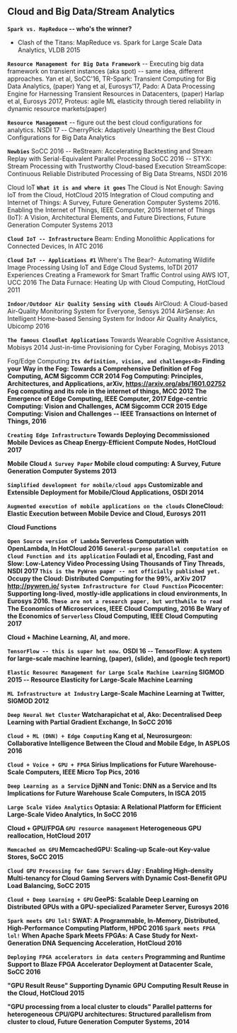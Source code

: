 Cloud and Big Data/Stream Analytics
-----------------------------------

<B>`Spark vs. MapReduce` -- who's the winner?</B>
* Clash of the Titans: MapReduce vs. Spark for Large Scale Data Analytics, VLDB 2015

<B>`Resource Management for Big Data Framework`</B> -- Executing big data framework on transient instances (aka spot) -- same idea, different approaches.
Yan et al, SoCC'16, TR-Spark: Transient Computing for Big Data Analytics, (paper)
Yang et al, Eurosys'17, Pado: A Data Processing Engine for Harnessing Transient Resources in Datacenters, (paper)
Harlap et al, Eurosys 2017, Proteus: agile ML elasticity through tiered reliability in dynamic resource markets(paper)

<B>`Resource Management`</B> -- figure out the best cloud configurations for analytics.
NSDI 17 -- CherryPick: Adaptively Unearthing the Best Cloud Configurations for Big Data Analytics

<B>`Newbies`</B>
SoCC 2016 -- ReStream: Accelerating Backtesting and Stream Replay with Serial-Equivalent Parallel Processing
SoCC 2016 -- STYX: Stream Processing with Trustworthy Cloud-based Execution
StreamScope: Continuous Reliable Distributed Processing of Big Data Streams, NSDI 2016

Cloud IoT
<B>`What it is and where it goes`</B>
The Cloud is Not Enough: Saving IoT from the Cloud, HotCloud 2015
Integration of Cloud computing and Internet of Things: A Survey, Future Generation Computer Systems 2016.
Enabling the Internet of Things, IEEE Computer, 2015
Internet of Things (IoT): A Vision, Architectural Elements, and Future Directions, Future Generation Computer Systems 2013

<B>`Cloud IoT -- Infrastructure`</B>
Beam: Ending Monolithic Applications for Connected Devices, In ATC 2016

<B>`Cloud IoT -- Applications #1`</B>
Where's The Bear?- Automating Wildlife Image Processing Using IoT and Edge Cloud Systems, IoTDI 2017
Experiences Creating a Framework for Smart Traffic Control using AWS IOT, UCC 2016
The Data Furnace: Heating Up with Cloud Computing, HotCloud 2011

<B>`Indoor/Outdoor Air Quality Sensing with Clouds`</B>
AirCloud: A Cloud-based Air-Quality Monitoring System for Everyone, Sensys 2014
AirSense: An Intelligent Home-based Sensing System for Indoor Air Quality Analytics, Ubicomp 2016

<B>`The famous Cloudlet Applications`</B>
Towards Wearable Cognitive Assistance, Mobisys 2014
Just-in-time Provisioning for Cyber Foraging, Mobisys 2013


Fog/Edge Computing
<B>`Its definition, vision, and challenges<B>`
Finding your Way in the Fog: Towards a Comprehensive Definition of Fog Computing, ACM Sigcomm CCR 2014
Fog Computing: Principles, Architectures, and Applications, arXiv, https://arxiv.org/abs/1601.02752
Fog computing and its role in the internet of things, MCC 2012
The Emergence of Edge Computing, IEEE Computer, 2017
Edge-centric Computing: Vision and Challenges, ACM Sigcomm CCR 2015
Edge Computing: Vision and Challenges -- IEEE Transactions on Internet of Things, 2016

<B>`Creating Edge Infrastructure`</B>
Towards Deploying Decommissioned Mobile Devices as Cheap Energy-Efficient Compute Nodes, HotCloud 2017

Mobile Cloud
<B>`A Survey Paper`</B>
Mobile cloud computing: A Survey, Future Generation Computer Systems 2013

<B>`Simplified development for mobile/cloud apps`</B>
Customizable and Extensible Deployment for Mobile/Cloud Applications, OSDI 2014

<B>`Augmented execution of mobile applications on the clouds`</B>
CloneCloud: Elastic Execution between Mobile Device and Cloud, Eurosys 2011

Cloud Functions

<B>`Open Source version of Lambda`</B>
Serverless Computation with OpenLambda, In HotCloud 2016
<B>`General-purpose parallel computation on Cloud Function and its application`</B>
Fouladi et al, Encoding, Fast and Slow: Low-Latency Video Processing Using Thousands of Tiny Threads, NSDI 2017
<B>`This is the PyWren paper -- not officially published yet.`</B>
Occupy the Cloud: Distributed Computing for the 99%, arXiv 2017
http://pywren.io/
<B>`System Infrastructure for Cloud Function`</B>
Picocenter: Supporting long-lived, mostly-idle applications in cloud environments, In Eurosys 2016.
<B>`These are not a research paper, but worthwhile to read`</B>
The Economics of Microservices, IEEE Cloud Computing, 2016
Be Wary of the Economics of <B>`Serverless`</B> Cloud Computing, IEEE Cloud Computing 2017

Cloud + Machine Learning, AI, and more.

<B>`TensorFlow -- this is super hot now.`</B>
OSDI 16 -- TensorFlow: A system for large-scale machine learning, (paper), (slide), and (google tech report)

<B>`Elastic Resourec Management for Large Scale Machine Learning`</B>
SIGMOD 2015 -- Resource Elasticity for Large-Scale Machine Learning

<B>`ML Infrastructure at Industry`</B>
Large-Scale Machine Learning at Twitter, SIGMOD 2012

<B>`Deep Neural Net Cluster`</B>
Watcharapichat et al, Ako: Decentralised Deep Learning with Partial Gradient Exchange, In SoCC 2016

<B>`Cloud + ML (DNN) + Edge Computing`</B>
Kang et al, Neurosurgeon: Collaborative Intelligence Between the Cloud and Mobile Edge, In ASPLOS 2016

<B>`Cloud + Voice + GPU + FPGA`</B>
Sirius Implications for Future Warehouse-Scale Computers, IEEE Micro Top Pics, 2016

<B>`Deep Learning as a Service`</B>
DjiNN and Tonic: DNN as a Service and Its Implications for Future Warehouse Scale Computers, In ISCA 2015

<B>`Large Scale Video Analytics`</B>
Optasia: A Relational Platform for Efficient Large-Scale Video Analytics, In SoCC 2016


Cloud + GPU/FPGA
<B>`GPU resource management`</B>
Heterogeneous GPU reallocation, HotCloud 2017

<B>`Memcached on GPU`</B>
MemcachedGPU: Scaling-up Scale-out Key-value Stores, SoCC 2015

<B>`Cloud GPU Processing for Game Servers`</B>
dJay : Enabling High-density Multi-tenancy for Cloud Gaming Servers with Dynamic Cost-Benefit GPU Load Balancing, SoCC 2015

<B>`Cloud + Deep Learning + GPU`</B>
GeePS: Scalable Deep Learning on Distributed GPUs with a GPU-specialized Parameter Server, Eurosys 2016

<B>`Spark meets GPU lol!`</B>
SWAT: A Programmable, In-Memory, Distributed, High-Performance Computing Platform, HPDC 2016
<B>`Spark meets FPGA lol!`</B>
When Apache Spark Meets FPGAs: A Case Study for Next-Generation DNA Sequencing Acceleration, HotCloud 2016

<B>`Deploying FPGA accelerators in data centers`</B>
Programming and Runtime Support to Blaze FPGA Accelerator Deployment at Datacenter Scale, SoCC 2016

"GPU Result Reuse"
Supporting Dynamic GPU Computing Result Reuse in the Cloud, HotCloud 2015

"GPU processing from a local cluster to clouds"
Parallel patterns for heterogeneous CPU/GPU architectures: Structured parallelism from cluster to cloud, Future Generation Computer Systems, 2014
